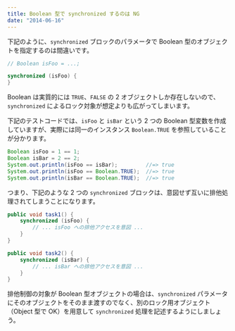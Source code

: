 ```yaml
---
title: Boolean 型で synchronized するのは NG
date: "2014-06-16"
---
```


下記のように、`synchronized` ブロックのパラメータで Boolean 型のオブジェクトを指定するのは間違いです。

~~~ java
// Boolean isFoo = ...;

synchronized (isFoo) {
}
~~~

Boolean は実質的には `TRUE`、`FALSE` の 2 オブジェクトしか存在しないので、`synchronized` によるロック対象が想定よりも広がってしまいます。

下記のテストコードでは、`isFoo` と `isBar` という 2 つの Boolean 型変数を作成していますが、実際には同一のインスタンス `Boolean.TRUE` を参照していることが分かります。

~~~ java
Boolean isFoo = 1 == 1;
Boolean isBar = 2 == 2;
System.out.println(isFoo == isBar);         //=> true
System.out.println(isFoo == Boolean.TRUE);  //=> true
System.out.println(isBar == Boolean.TRUE);  //=> true
~~~

つまり、下記のような 2 つの `synchronized` ブロックは、意図せず互いに排他処理されてしまうことになります。

~~~ java
public void task1() {
    synchronized (isFoo) {
        // ... isFoo への排他アクセスを意図 ...
    }
}

public void task2() {
    synchronized (isBar) {
        // ... isBar への排他アクセスを意図 ...
    }
}
~~~

排他制御の対象が Boolean 型オブジェクトの場合は、`synchronized` パラメータにそのオブジェクトをそのまま渡すのでなく、別のロック用オブジェクト（Object 型で OK）を用意して `synchronized` 処理を記述するようにしましょう。

